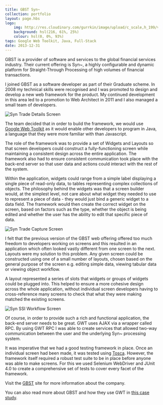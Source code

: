 ```yaml
---
title: GBST Syn~
collection: portfolio
layout: page.hbs
logo: 
    img: http://res.cloudinary.com/gurrkin/image/upload/c_scale,h_199/v1422541316/portfolio/gbst-syn/syn_logo.png
    background: hsl(216, 61%, 25%)
    colour: hsl(0, 0%, 93%)
tags: Google Web Toolkit, Java, Full-Stack
date: 2013-12-31
---
```


GBST is a provider of software and services to the global financial services industry. Their current offering is Syn~, a
highly configurable and dynamic platform for Straight-Through Processing of high volumes of financial transactions.

I joined GBST as a software developer as part of their Graduate scheme. In 2008 my technical skills were recognised and
I was promoted to design and develop a new web framework for the product. My continued development in this area led to a
promotion to Web Architect in 2011 and I also managed a small team of developers.

<img src="http://res.cloudinary.com/gurrkin/image/upload/v1422541322/portfolio/gbst-syn/syn_trade_details.png"
    alt="Syn Trade Details Screen" class="img-responsive">

The team decided that in order to build the framework, we would use    <a href='http://www.gwtproject.org/'>Google Web
Toolkit</a>   as it would enable other developers to program in Java, a language that they were more familiar with than
Javascript.

The role of the framework was to provide a set of Widgets and Layouts so that screen developers could construct a
fully-functioning screen while maintaining a consistent design across the entire application. The framework also had to
ensure consistent communication took place with the back-end server so that user data and actions could interact with
the rest of the system.

Within the application, widgets could range from a simple label displaying a single piece of read-only data, to tables
representing complex collections of objects. The philosophy behind the widgets was that a screen builder would, at the
simplest level, not care about what widget they needed to use to represent a piece of data - they would just bind a
generic widget to a data field. The framework would then create the correct widget on the screen, based on factors such
as the type, whether the object is being edited and whether the user has the ability to edit that specific piece of data.

<img src="http://res.cloudinary.com/gurrkin/image/upload/v1422541323/portfolio/gbst-syn/syn_trade_capture.png" 
    alt="Syn Trade Capture Screen" class="img-responsive">

I felt that the previous version of the GBST web offering offered too much freedom to developers working on screens and
this resulted in an application which often looked vastly different from one screen to the next. Layouts were my
solution to this problem. Any given screen could be constructed using one of a small number of layouts, chosen based on
the general purpose of the screen e.g. editing simple data, viewing tabular data or viewing object workflow.

A layout represented a series of slots that widgets or groups of widgets could be plugged into. This helped to ensure a
more cohesive design across the whole application, without individual screen developers having to cross-reference many
screens to check that what they were making matched the existing screens.

<img src="http://res.cloudinary.com/gurrkin/image/upload/v1422541319/portfolio/gbst-syn/syn_workflow.png"
    alt="Syn SSI Workflow Screen" class="img-responsive">

Of course, in order to provide such a rich and functional application, the back-end server needs to be great. GWT uses
AJAX via a wrapper called RPC. By using GWT RPC I was able to create services that allowed two-way communication between
the user and the underlying Syn~ processing system.

It was imperative that we had a good testing framework in place. Once an individual screen had been made, it was tested
using    <a href='http://www.tricentis.com/products'>Tosca</a>. However, the framework itself required a robust test
suite to be in place before anyone was able to make screens. For this we used Selenium WebDriver and JUnit 4.0 to create
a comprehensive set of tests to cover every facet of the framework.

Visit the <a href='http://gbst.com/'>GBST</a> site for more information about the company.

You can also read more about GBST and how they use GWT in [this case study](http://google-web-toolkit.googlecode.com/files/CaseStudy-GBST-Uses-GWT.pdf).
